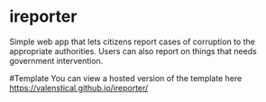 # ireporter
Simple web app that lets citizens report cases of corruption to the appropriate authorities. Users can also report on things that needs government intervention.

#Template
You can view a hosted version of the template here https://valenstical.github.io/ireporter/
